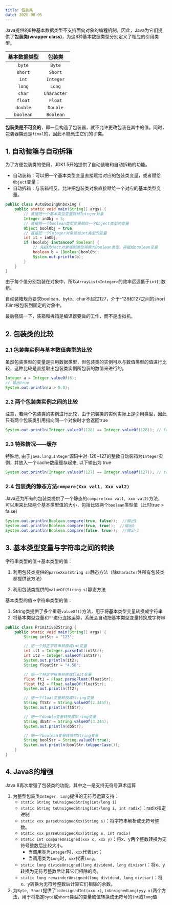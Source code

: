 ```yaml
---
title: 包装类
date: 2020-08-05
---
```


Java提供的8种基本数据类型不支持面向对象的编程机制，因此，Java为它们提供了**包装类(wrapper class)**，为这8种基本数据类型分别定义了相应的引用类型。

| 基本数据类型 |   包装类    |
| :----------: | :---------: |
|    `byte`    |   `Byte`    |
|   `short`    |   `Short`   |
|    `int`     |  `Integer`  |
|    `long`    |   `Long`    |
|    `char`    | `Character` |
|   `float`    |   `Float`   |
|   `double`   |  `Double`   |
|  `boolean`   |  `Boolean`  |

**包装类是不可变的**，即一旦构造了包装器，就不允许更改包装在其中的值。同时，包装器类还是`final`的，因此不能派生它们的子类。

## 1. 自动装箱与自动拆箱

为了方便包装类的使用，JDK1.5开始提供了自动装箱和自动拆箱的功能。

- 自动装箱：可以把一个基本类型变量直接赋给对应的包装类变量，或者赋给`Object`变量；
- 自动拆箱：与装箱相反，允许把包装类对象直接赋给一个对应的基本类型变量。

```java
public class AutoBoxingUnboxing {
    public static void main(String[] args) {
        // 直接把一个基本类型变量赋给Integer对象
        Integer inObj = 5;
        // 直接把一个boolean类型变量赋给一个Object类型的变量
        Object boolObj = true;
        // 直接把一个Integer对象赋给int类型的变量
        int it = inObj;
        if (boolobj instanceof Boolean) {
            // 先把Object对象强制类型转换为Boolean类型，再赋给boolean变量
            boolean b = (Boolean)boolObj;
            System.out.println(b);
        }
    }
}
```

由于每个值分别包装在对象中，所以`ArrayList<Integer>`的效率远远低于`int[]`数组。

自动装箱规范要求boolean、byte、char不超过127，介于-128和127之间的short和int被包装到固定的对象中。

最后强调一下，装箱和拆箱是编译器要做的工作，而不是虚拟机。

## 2. 包装类的比较

### 2.1 包装类实例与基本数值类型的比较

虽然包装类型的变量是引用数据类型，但包装类的实例可以与数值类型的值进行比较，这种比较是直接取出包装类实例所包装的数值来进行的。

```java
Integer a = Integer.valueOf(6);
// 输出true
System.out.println(a > 5.0);
```

### 2.2 两个包装类实例之间的比较

注意，若两个包装类的实例进行比较，由于包装类的实例实际上是引用类型，因此只有两个包装类引用指向同一个对象时才会返回true

```java
System.out.println(Integer.valueOf(128) == Integer.valueOf(128)); // false
```

### 2.3 特殊情况——缓存

特殊地, 由于`java.lang.Integer`源码中对-128~127的整数自动装箱为`Integer`实例，并放入一个cache数组缓存起来, 以下输出为 true

```java
System.out.println(Integer.valueOf(127) == Integer.valueOf(127)); // true
```

### 2.4 包装类的静态方法`compare(Xxx val1, Xxx val2)`

Java还为所有的包装类提供了一个静态的`compare(xxx val1, xxx val2)`方法，可以用来比较两个基本类型值的大小，包括比较两个`boolean`类型值（此时true > false）

```java
System.out.println(Boolean.compare(true, false));  //输出1
System.out.println(Boolean.compare(true, true));  //输出0
System.out.println(Boolean.compare(false, true));  //输出-1
```

## 3. 基本类型变量与字符串之间的转换

字符串类型的值->基本类型的值：

1. 利用包装类提供的`parseXxx(String s)`静态方法（除`Character`外所有包装类都提供该方法）

2. 利用包装类提供的`valueOf(String s)`静态方法

基本类型的值->字符串类型的值：

1. String类提供了多个重载`valueOf()`方法，用于将基本类型变量转换成字符串
2. 将基本类型变量和`""`进行连接运算，系统会自动把基本类型变量转换成字符串

```java
public class Primitive2String {
    public static void main(String[] args) {
        String intStr = "123";

        // 把一个特定字符串转换成int变量
        int it1 = Integer.parseInt(intStr);
        int it2 = Integer.valueOf(intStr);
        System.out.println(it2);
        String floatStr = "4.56";

        // 把一个特定字符串转换成float变量
        float ft1 = Float.parseFloat(floatStr);
        float ft2 = Float.valueOf(floatStr);
        System.out.println(ft2);

        // 把一个float变量转换成String变量
        String ftStr = String.valueOf(2.345f);
        System.out.println(ftStr);

        // 把一个double变量转换成String变量
        String dbStr = String.valueOf(3.344);
        System.out.println(dbStr);

        // 把一个boolean变量转换成String变量
        String boolStr = String.valueOf(true);
        System.out.println(boolStr.toUpperCase());
    }
}
```

## 4. Java8的增强

Java 8再次增强了包装类的功能，其中之一是支持无符号算术运算

1. 为整型包装类`Integer, Long`提供的无符号运算支持：
    - `static String toUnsignedString(int/long i)`
    - `static String toUnsignedString(int/long i, int radix)`：radix指定进制
    - `static xxx parseUnsignedXxx(String s)`：将字符串解析成无符号整数。
    - `static xxx parseUnsignedXxx(String s, int radix)`
    - `static int compareUnsigned(xxx x, xxx y)`：将x、y两个整数转换为无符号整数后比较大小。
        - 当调用类为`Integer`时，`xxx`代表`int`；
        - 当调用类为`Long`时，`xxx`代表`long`。
    - `static long divideUnsigned(long dividend, long divisor)`：将x、y转换为无符号整数后计算它们相除的商。
    - `static long remainderUnsigned(long dividend, long divisor)`：将x、y转换为无符号整数后计算它们相除的余数。
2. 为`Byte, Short`提供了`toUnsignedInt(xxx x)`, `toUnsignedLong(yyy x)`两个方法，用于将指定`byte`或`short`类型的变量或值转换成无符号的`int`或`long`值

